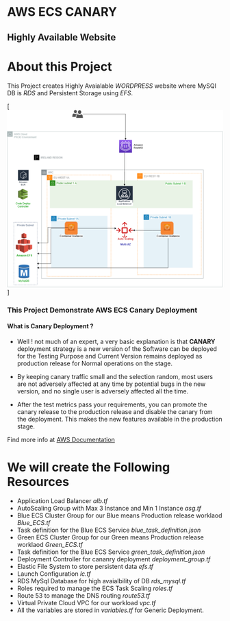 # AWS ECS CANARY
## Highly Available Website

# About this Project
This Project creates Highly Avaialable *WORDPRESS* website where MySQl DB is *RDS* and Persistent Storage using *EFS*.

[![AWS-HA-ARCHITECTURE](/template/aws-ha-wp.png)]

### This Project Demonstrate AWS ECS Canary Deployment 
#### What is Canary Deployment ?
-  Well ! not much of an expert, a very basic explanation is that **CANARY**  deployment strategy is a new version of the Software can be deployed for the Testing Purpose and Current Version remains deployed as production release for Normal operations on the stage.

- By keeping canary traffic small and the selection random, most users are not adversely affected at any time by potential bugs in the new version, and no single user is adversely affected all the time.
- After the test metrics pass your requirements, you can promote the canary release to the production release and disable the canary from the deployment. This makes the new features available in the production stage.

Find more info at [AWS Documentation](https://docs.aws.amazon.com/apigateway/latest/developerguide/canary-release.html)

# We will create the Following Resources
- Application Load Balancer  *alb.tf*
- AutoScaling Group with Max 3 Instance and Min 1 Instance *asg.tf*
- Blue ECS Cluster Group for our Blue means Production release worklaod  *Blue_ECS.tf*
- Task definition for the Blue ECS Service *blue_task_definition.json*
- Green ECS Cluster Group for our Green means Production release worklaod  *Green_ECS.tf*
- Task definition for the Blue ECS Service *green_task_definition.json*
- Deployment Controller for cananry deployment *deployment_group.tf*
- Elastic File System to store persistent data *efs.tf*
- Launch Configuration *lc.tf*
- RDS MySql Database for high avaialbility of DB *rds_mysql.tf*
- Roles required to manage the ECS Task Scaling *roles.tf*
- Route 53 to manage the DNS routing *route53.tf*
- Virtual Private Cloud VPC for our workload *vpc.tf*
- All the variables are stored in *variables.tf* for Generic Deployment.






